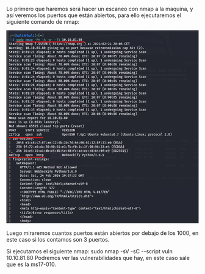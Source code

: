 Lo primero que haremos será hacer un escaneo con nmap a la maquina, y así veremos los puertos que están abiertos, para ello ejecutaremos el siguiente comando de nmap:


![Write_up_maquinas/img/img01.png](https://github.com/alvarobueno21/Hacking_Etico/blob/f259767006d1c404d3a2a7c39c825712c8525d33/Write_up_maquinas/img/img01.png)


Luego miraremos cuantos puertos están abiertos por debajo de los 1000, en este caso si los contamos son 3 puertos.

Si ejecutamos el siguiente nmap:
sudo nmap -sV -sC --script vuln 10.10.81.80
Podremos ver las vulnerabilidades que hay, en este caso sale que es la ms17-010.
